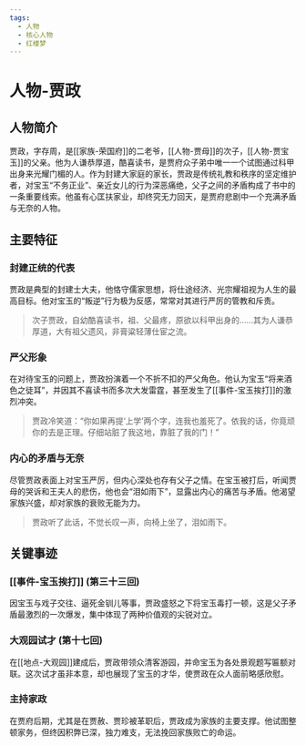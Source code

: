 ```yaml
---
tags:
  - 人物
  - 核心人物
  - 红楼梦
---
```


# 人物-贾政

## 人物简介

贾政，字存周，是[[家族-荣国府]]的二老爷，[[人物-贾母]]的次子，[[人物-贾宝玉]]的父亲。他为人谦恭厚道，酷喜读书，是贾府众子弟中唯一一个试图通过科甲出身来光耀门楣的人。作为封建大家庭的家长，贾政是传统礼教和秩序的坚定维护者，对宝玉“不务正业”、亲近女儿的行为深恶痛绝，父子之间的矛盾构成了书中的一条重要线索。他虽有心匡扶家业，却终究无力回天，是贾府悲剧中一个充满矛盾与无奈的人物。

## 主要特征

### 封建正统的代表
贾政是典型的封建士大夫，他恪守儒家思想，将仕途经济、光宗耀祖视为人生的最高目标。他对宝玉的“叛逆”行为极为反感，常常对其进行严厉的管教和斥责。
> 次子贾政，自幼酷喜读书，祖、父最疼，原欲以科甲出身的……其为人谦恭厚道，大有祖父遗风，非膏粱轻薄仕宦之流。

### 严父形象
在对待宝玉的问题上，贾政扮演着一个不折不扣的严父角色。他认为宝玉“将来酒色之徒耳”，并因其不喜读书而多次大发雷霆，甚至发生了[[事件-宝玉挨打]]的激烈冲突。
> 贾政冷笑道：“你如果再提‘上学’两个字，连我也羞死了。依我的话，你竟顽你的去是正理。仔细站脏了我这地，靠脏了我的门！”

### 内心的矛盾与无奈
尽管贾政表面上对宝玉严厉，但内心深处也存有父子之情。在宝玉被打后，听闻贾母的哭诉和王夫人的悲伤，他也会“泪如雨下”，显露出内心的痛苦与矛盾。他渴望家族兴盛，却对家族的衰败无能为力。
> 贾政听了此话，不觉长叹一声，向椅上坐了，泪如雨下。

## 关键事迹

### [[事件-宝玉挨打]] (第三十三回)
因宝玉与戏子交往、逼死金钏儿等事，贾政盛怒之下将宝玉毒打一顿，这是父子矛盾最激烈的一次爆发，集中体现了两种价值观的尖锐对立。

### 大观园试才 (第十七回)
在[[地点-大观园]]建成后，贾政带领众清客游园，并命宝玉为各处景观题写匾额对联。这次试才虽非本意，却也展现了宝玉的才华，使贾政在众人面前略感欣慰。

### 主持家政
在贾府后期，尤其是在贾赦、贾珍被革职后，贾政成为家族的主要支撑。他试图整顿家务，但终因积弊已深，独力难支，无法挽回家族败亡的命运。
